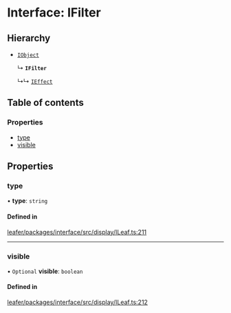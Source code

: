 # Interface: IFilter

## Hierarchy

- [`IObject`](IObject.md)

  ↳ **`IFilter`**

  ↳↳ [`IEffect`](IEffect.md)

## Table of contents

### Properties

- [type](IFilter.md#type)
- [visible](IFilter.md#visible)

## Properties

### type

• **type**: `string`

#### Defined in

[leafer/packages/interface/src/display/ILeaf.ts:211](https://github.com/leaferjs/leafer/blob/27e942d/packages/interface/src/display/ILeaf.ts#L211)

___

### visible

• `Optional` **visible**: `boolean`

#### Defined in

[leafer/packages/interface/src/display/ILeaf.ts:212](https://github.com/leaferjs/leafer/blob/27e942d/packages/interface/src/display/ILeaf.ts#L212)
